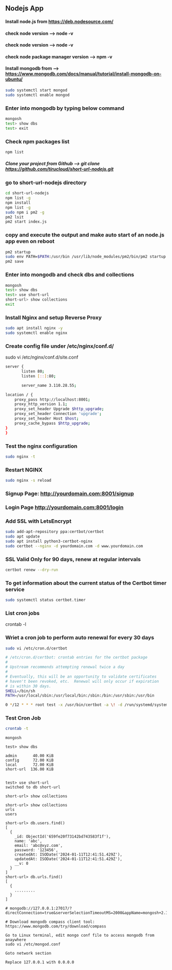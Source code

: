 ## Nodejs App
#### Install node.js from https://deb.nodesource.com/
#### check node version --> node -v
#### check node version --> node -v
#### check node package manager version --> npm -v
#### Install mongodb from --> https://www.mongodb.com/docs/manual/tutorial/install-mongodb-on-ubuntu/
``` bash
sudo systemctl start mongod
sudo systemctl enable mongod
```
### Enter into mongodb by typing below command
``` bash 
mongosh
test> show dbs
test> exit
```
### Check npm packages list
``` bash
npm list
```
##### Clone your project from Github --> git clone https://github.com/tirucloud/short-url-nodejs.git
### go to short-url-nodejs directory
``` bash
cd short-url-nodejs
npm list -g
npm install
npm list -g
sudo npm i pm2 -g
pm2 lsit
pm2 start index.js
```
### copy and execute the output and make auto start of an node.js app even on reboot
``` bash
pm2 startup
sudo env PATH=$PATH:/usr/bin /usr/lib/node_modules/pm2/bin/pm2 startup systemd -u ubuntu --hp /home/ubuntu
pm2 save
```
### Enter into mongodb and check dbs and collections
``` bash
mongosh
test> show dbs
test> use short-url
short-url> show collections
exit
```
### Install Nginx and setup Reverse Proxy
``` bash
sudo apt install nginx -y
sudo systemctl enable nginx
```
### Create config file under /etc/nginx/conf.d/
sudo vi /etc/nginx/conf.d/site.conf
``` bash
server {
       listen 80;
       listen [::]:80;

       server_name 3.110.28.55;

location / {
    proxy_pass http://localhost:8001;
    proxy_http_version 1.1;
    proxy_set_header Upgrade $http_upgrade;
    proxy_set_header Connection 'upgrade';
    proxy_set_header Host $host;
    proxy_cache_bypass $http_upgrade;
}
}
```
### Test the nginx configuration
``` bash
sudo nginx -t
```
### Restart NGINX
``` bash
sudo nginx -s reload
```
### Signup Page: http://yourdomain.com:8001/signup

### Login  Page http://yourdomain.com:8001/login

### Add SSL with LetsEncrypt
``` bash
sudo add-apt-repository ppa:certbot/certbot 
sudo apt update 
sudo apt install python3-certbot-nginx 
sudo certbot --nginx -d yourdomain.com -d www.yourdomain.com
```
### SSL Valid Only for 90 days, renew at regular intervals
``` bash
certbot renew --dry-run
```
### To get information about the current status of the Certbot timer service
``` bash
sudo systemctl status certbot.timer
```
### List cron jobs
crontab -l
### Wriet a cron job to perform auto renewal for every 30 days
``` bash
sudo vi /etc/cron.d/certbot
```
``` bash
# /etc/cron.d/certbot: crontab entries for the certbot package
#
# Upstream recommends attempting renewal twice a day
#
# Eventually, this will be an opportunity to validate certificates
# haven't been revoked, etc.  Renewal will only occur if expiration
# is within 30 days.
SHELL=/bin/sh
PATH=/usr/local/sbin:/usr/local/bin:/sbin:/bin:/usr/sbin:/usr/bin

0 */12 * * * root test -x /usr/bin/certbot -a \! -d /run/systemd/system && perl -e 'sleep int(rand(3600))' && certbot -q renew
```
### Test Cron Job
``` bash
crontab -t
```
```
mongosh

test> show dbs

admin       40.00 KiB
config      72.00 KiB
local       72.00 KiB
short-url  136.00 KiB


test> use short-url
switched to db short-url

short-url> show collections

short-url> show collections
urls
users

short-url> db.users.find()
[
  {
	_id: ObjectId('659fe20f73142bd743583f1f'),
	name: 'abc',
	email: 'abc@xyz.com',
	password: '123456',
	createdAt: ISODate('2024-01-11T12:41:51.429Z'),
	updatedAt: ISODate('2024-01-11T12:41:51.429Z'),
	__v: 0
  }
]
short-url> db.urls.find()
[
  {
	.........
  }
]

# mongodb://127.0.0.1:27017/?directConnection=true&serverSelectionTimeoutMS=2000&appName=mongosh+2.1.1

# Download mongodb compass client tool: https://www.mongodb.com/try/download/compass

Go to Linux terminal, edit mongo conf file to access mongodb from anaywhere
sudo vi /etc/mongod.conf

Goto network section 

Replace 127.0.0.1 with 0.0.0.0
```
